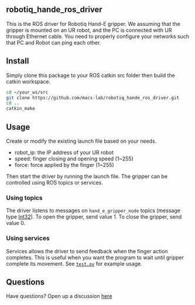 ## robotiq_hande_ros_driver
This is the ROS driver for Robotiq Hand-E gripper. We assuming that the gripper is mounted on an UR robot, and the PC is connected with UR through Ethernet cable.
You need to properly configure your networks such that PC and Robot can ping each other.

## Install
Simply clone this package to your ROS catkin src folder then build the catkin workspace.
```bash
cd ~/your_ws/src
git clone https://github.com/macs-lab/robotiq_hande_ros_driver.git
cd ..
catkin_make
```

## Usage
Create or modify the existing launch file based on your needs.
* robot_ip: the IP address of your UR robot
* speed: finger closing and opening speed (1~255)
* force: force applied by the finger (1~255)

Then start the driver by running the launch file. The gripper can be controlled using ROS topics or services.

### Using topics
The driver listens to messages on `hand_e_gripper_node` topics (message type [Int32](http://docs.ros.org/en/melodic/api/std_msgs/html/msg/Int32.html)). To open the gripper, send value 1. To close the gripper, send value 0.

### Using services
Services allows the driver to send feedback when the finger action completes. This is useful when you want the program to wait until gripper complete its movement. See [`test.py`](https://github.com/macs-lab/robotiq_hande_ros_driver/blob/master/src/test.py) for example usage.


## Questions
Have questions? Open up a discussion [here](https://github.com/macs-lab/robotiq_hande_ros_driver/discussions)